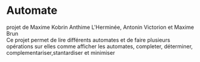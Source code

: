 # Automate
projet de Maxime Kobrin Anthime L'Herminée, Antonin Victorion et Maxime Brun  
Ce projet permet de lire différents automates et de faire plusieurs opérations sur elles comme afficher les automates, completer, déterminer, complementariser,stantardiser et minimiser
